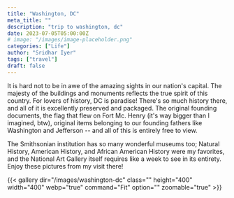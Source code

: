```yaml
---
title: "Washington, DC"
meta_title: ""
description: "trip to washington, dc"
date: 2023-07-05T05:00:00Z
# image: "/images/image-placeholder.png"
categories: ["Life"]
author: "Sridhar Iyer"
tags: ["travel"]
draft: false
---
```


It is hard not to be in awe of the amazing sights in our nation's capital. The majesty of the buildings and monuments reflects the true spirit of this country. For lovers of history, DC is paradise! There's so much history there, and all of it is excellently preserved and packaged. The original founding documents, the flag that flew on Fort Mc. Henry (it's way bigger than I imagined, btw), original items belonging to our founding fathers like Washington and Jefferson -- and all of this is entirely free to view.

The Smithsonian institution has so many wonderful museums too; Natural History, American History, and African American History were my favorites, and the National Art Gallery itself requires like a week to see in its entirety. Enjoy these pictures from my visit there!

{{< gallery dir="/images/washington-dc" class="" height="400" width="400" webp="true" command="Fit" option="" zoomable="true" >}}
